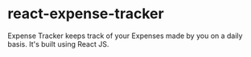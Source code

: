 # react-expense-tracker

Expense Tracker keeps track of your Expenses made by you on a daily basis.
It's built using React JS.
